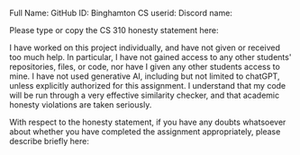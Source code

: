 Full Name:
GitHub ID:
Binghamton CS userid:
Discord name:

Please type or copy the CS 310 honesty statement here:

I have worked on this project individually, and have not given or received too much help. In particular, I have not gained access to any other students' repositories, files, or code, nor have I given any other students access to mine. I have not used generative AI, including but not limited to chatGPT, unless explicitly authorized for this assignment. I understand that my code will be run through a very effective similarity checker, and that academic honesty violations are taken seriously.


With respect to the honesty statement, if you have any doubts whatsoever 
about whether you have completed the assignment appropriately, 
please describe briefly here:

